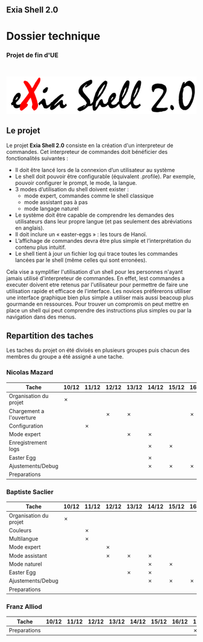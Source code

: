 ## Exia Shell 2.0
# Dossier technique
### Projet de fin d'UE

<div class="page-break"></div>
<br/>

![title](img/title.png)

## Le projet

Le projet **Exia Shell 2.0** consiste en la création d'un interpreteur de commandes. Cet interpreteur de commandes doit  bénéficier des fonctionalités suivantes :

* Il doit être lancé lors de la connexion d’un utilisateur au système
* Le shell doit pouvoir être configurable (équivalent .profile). Par exemple, pouvoir configurer le prompt, le mode, la langue.
* 3 modes d’utilisation du shell doivent exister :
    * mode expert, commandes comme le shell classique
    * mode assistant pas à pas
    * mode langage naturel
* Le système doit être capable de comprendre les demandes des utilisateurs dans leur propre langue (et pas seulement des abréviations en anglais).
* Il doit inclure un « easter-eggs » : les tours de Hanoï.
* L’affichage de commandes devra être plus simple et l’interprétation du contenu plus intuitif.
* Le shell tient à jour un fichier log qui trace toutes les commandes lancées par le shell (même celles qui sont erronées).

Cela vise a symplifier l'utilisation d'un shell pour les personnes n'ayant jamais utilisé d'interpreteur de commandes. En effet, lest commandes a executer doivent etre retenus par l'utilisateur pour permettre de faire une utilisation rapide et efficace de l'interface. Les novices préfèrerons utiliser une interface graphique bien plus simple a utiliser mais aussi beacoup plus gourmande en ressources. Pour trouver un compromis on peut mettre en place un shell qui peut comprendre des instructions plus simples ou par la navigation dans des menus.

<div class="page-break"></div>

## Repartition des taches

Les taches du projet on été divisés en plusieurs groupes puis chacun des membres du groupe a été assigné a une tache.

### Nicolas Mazard

|Tache                   |10/12|11/12|12/12|13/12|14/12|15/12|16/12|17/12|
|------------------------|-----|-----|-----|-----|-----|-----|-----|-----|
|Organisation du projet  |✗   |     |     |     |     |     |     |     |
|Chargement a l'ouverture|     |     |✗   |✗   |     |     |✗   |     |
|Configuration           |     |✗   |     |     |     |     |     |     |
|Mode expert             |     |     |     |✗   |✗   |     |     |     |
|Enregistrement logs     |     |     |     |     |✗   |✗   |     |     |
|Easter Egg              |     |     |     |     |✗   |    |     |     |
|Ajustements/Debug       |     |     |     |     |✗   |✗   |✗   |     |
|Preparations            |     |     |     |     |     |     |    |✗   |

### Baptiste Saclier

|Tache                   |10/12|11/12|12/12|13/12|14/12|15/12|16/12|17/12|
|------------------------|-----|-----|-----|-----|-----|-----|-----|-----|
|Organisation du projet  |✗   |     |     |     |     |     |     |     |
|Couleurs                |     |✗   |     |     |     |     |     |     |
|Multilangue             |     |✗   |     |     |     |     |     |     |
|Mode expert             |     |     |✗   |     |     |     |     |     |
|Mode assistant          |     |     |✗   |✗   |✗   |     |     |     |
|Mode naturel            |     |     |     |     |✗   |✗   |     |     |
|Easter Egg              |     |     |     |✗   |✗   |     |     |     |
|Ajustements/Debug       |     |     |     |     |✗   |✗   |✗   |     |
|Preparations            |     |     |     |     |     |     |    |✗   |

<div class="page-break"></div>

### Franz Alliod

|Tache                   |10/12|11/12|12/12|13/12|14/12|15/12|16/12|17/12|
|------------------------|-----|-----|-----|-----|-----|-----|-----|-----|
|Preparations            |     |     |     |     |     |     |     |✗   |
